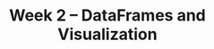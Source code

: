 ---
title: Week 2 – DataFrames and Visualization
weekNumber: 2
days:
      - date: 2024-10-7
        events:
          - name: LEC 5
            type: lecture
            title: Querying and Grouping
            url:
            html:
            podcast:
            readings:
              - name: BPD 10-11
                url: https://notes.dsc10.com/02-data_sets/querying.html
            keywords: .set_index, Booleans, querying, .shape, &, |, .take, .groupby, aggregation
          - name: DISC 2
            type: discussion
            title: Arrays and DataFrames
            problems: 
      - date: 2024-10-9
        events:
          - name: LEC 6
            type: lecture
            title: Grouping and Data Visualization
            url:
            html:
            podcast:
            readings:
              - name: CIT 7.0-7.1
                url: https://inferentialthinking.com/chapters/07/Visualization.html
            keywords: .groupby, numerical vs. categorical, scatter plot, line plot, bar chart
          - name: QUIZ 1
            type: quiz
            title: Quiz 1 covers Lectures 1-4
      - date: 2024-10-10
        events:
          - name: LAB 1
            type: lab
            title: Arrays and DataFrames
            url: 
      - date: 2024-10-11
        events:
          - name: LEC 7
            type: lecture
            title: Distributions and Histograms
            url:
            html:
            podcast:
            readings:
              - name: CIT 7.2-7.3
                url: https://inferentialthinking.com/chapters/07/2/Visualizing_Numerical_Distributions.html
            keywords: distributions, density histograms, binning, total area, overlaid plots
      - date: 2024-10-13
        events:
          - name: HW 1
            type: hw
            title: Basic Python, Arrays, and DataFrames
            url:
---